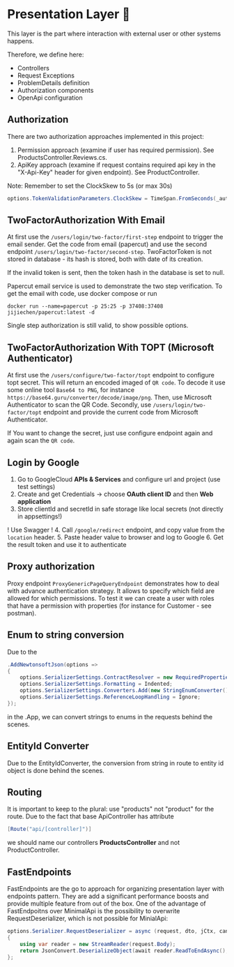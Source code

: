 ﻿# Presentation Layer :door: 

This layer is the part where interaction with external user or other systems happens. 

Therefore, we define here:

- Controllers
- Request Exceptions
- ProblemDetails definition
- Authorization components
- OpenApi configuration

## Authorization

There are two authorization approaches implemented in this project:
1. Permission approach (examine if user has required permission). See ProductsController.Reviews.cs.
2. ApiKey approach (examine if request contains required api key in the "X-Api-Key" header for given endpoint). See ProductController.

Note: Remember to set the ClockSkew to 5s (or max 30s)

```csharp
options.TokenValidationParameters.ClockSkew = TimeSpan.FromSeconds(_authenticationOptions.ClockSkew); 
```

## TwoFactorAuthorization With Email

At first use the ```/users/login/two-factor/first-step``` endpoint to trigger the email sender. Get the code from email (papercut) and use the second endpoint 
```/users/login/two-factor/second-step```. TwoFactorToken is not stored in database - its hash is stored, both with date of its creation. 

If the invalid token is sent, then the token hash in the database is set to null. 

Papercut email service is used to demonstrate the two step verification. To get the email with code, use docker compose or run
```
docker run --name=papercut -p 25:25 -p 37408:37408 jijiechen/papercut:latest -d
```

Single step authorization is still valid, to show possible options.

## TwoFactorAuthorization With TOPT (Microsoft Authenticator)

At first use the ```/users/configure/two-factor/topt``` endpoint to configure topt secret. This will return an encoded imaged of `QR code`. To decode it use some online tool `Base64 to PNG`, for instance `https://base64.guru/converter/decode/image/png`. Then, use Microsoft Authenticator to scan the QR Code. Secondly, use `/users/login/two-factor/topt` endpoint and provide the current code from
Microsoft Authenticator. 

If You want to change the secret, just use configure endpoint again and again scan the `QR code`.

## Login by Google

1. Go to GoogleCloud **APIs & Services** and configure url and project (use test settings)
2. Create and get Credentials -> choose **OAuth client ID** and then **Web application**
3. Store clientId and secretId in safe storage like local secrets (not directly in appsettings!)

! Use Swagger !
4. Call `/google/redirect` endpoint, and copy value from the `location` header. 
5. Paste header value to browser and log to Google
6. Get the result token and use it to authenticate

## Proxy authorization

Proxy endpoint `ProxyGenericPageQueryEndpoint` demonstrates how to deal with advance authentication strategy. It allows to specify which field are allowed for which permissions. To test it we can create a user with roles that have a permission with properties (for instance for Customer - see postman).


## Enum to string conversion

Due to the 

```csharp
.AddNewtonsoftJson(options =>
{
    options.SerializerSettings.ContractResolver = new RequiredPropertiesCamelCaseContractResolver();
    options.SerializerSettings.Formatting = Indented;
    options.SerializerSettings.Converters.Add(new StringEnumConverter());
    options.SerializerSettings.ReferenceLoopHandling = Ignore;
});
```

in the .App, we can convert strings to enums in the requests behind the scenes.

## EntityId Converter

Due to the EntityIdConverter, the conversion from string in route to entity id object is done behind the scenes.

## Routing

It is important to keep to the plural: use "products" not "product" for the route. 
Due to the fact that base ApiController has attribute 
```csharp
[Route("api/[controller]")]
```
we should name our controllers **ProductsController** and not ProductController.

## FastEndpoints

FastEndpoints are the go to approach for organizing presentation layer with endpoints pattern. They are add a significant performance boosts and provide multiple
feature from out of the box. One of the advantage of FastEndpoitns over MinimalApi is the possibility to overwrite RequestDeserializer, which is not possible
for MinialApi:

```csharp
options.Serializer.RequestDeserializer = async (request, dto, jCtx, cancellationToken) =>
{
    using var reader = new StreamReader(request.Body);
    return JsonConvert.DeserializeObject(await reader.ReadToEndAsync(), dto, _jsonSerializerSettings);
};
```